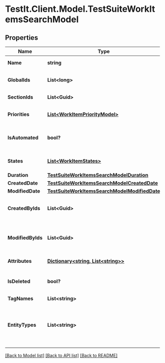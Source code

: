 # TestIt.Client.Model.TestSuiteWorkItemsSearchModel

## Properties

Name | Type | Description | Notes
------------ | ------------- | ------------- | -------------
**Name** | **string** | Name of work item | [optional] 
**GlobalIds** | **List&lt;long&gt;** | Collection of global (integer) identifiers | [optional] 
**SectionIds** | **List&lt;Guid&gt;** | Collection of section identifiers | [optional] 
**Priorities** | [**List&lt;WorkItemPriorityModel&gt;**](WorkItemPriorityModel.md) | Collection of priorities of work item | [optional] 
**IsAutomated** | **bool?** | Is result must consist of only manual/automated work items | [optional] 
**States** | [**List&lt;WorkItemStates&gt;**](WorkItemStates.md) | Collection of states of work item | [optional] 
**Duration** | [**TestSuiteWorkItemsSearchModelDuration**](TestSuiteWorkItemsSearchModelDuration.md) |  | [optional] 
**CreatedDate** | [**TestSuiteWorkItemsSearchModelCreatedDate**](TestSuiteWorkItemsSearchModelCreatedDate.md) |  | [optional] 
**ModifiedDate** | [**TestSuiteWorkItemsSearchModelModifiedDate**](TestSuiteWorkItemsSearchModelModifiedDate.md) |  | [optional] 
**CreatedByIds** | **List&lt;Guid&gt;** | Collection of identifiers of users who created work item | [optional] 
**ModifiedByIds** | **List&lt;Guid&gt;** | Collection of identifiers of users who applied last modification to work item | [optional] 
**Attributes** | [**Dictionary&lt;string, List&lt;string&gt;&gt;**](Set.md) | Custom attributes of work item | [optional] 
**IsDeleted** | **bool?** | Is result must consist of only actual/deleted work items | [optional] 
**TagNames** | **List&lt;string&gt;** | Collection of tags | [optional] 
**EntityTypes** | **List&lt;string&gt;** | Collection of types of work item  &lt;br&gt;Allowed values: &#x60;TestCases&#x60;, &#x60;CheckLists&#x60;, &#x60;SharedSteps&#x60; | [optional] 

[[Back to Model list]](../README.md#documentation-for-models) [[Back to API list]](../README.md#documentation-for-api-endpoints) [[Back to README]](../README.md)

